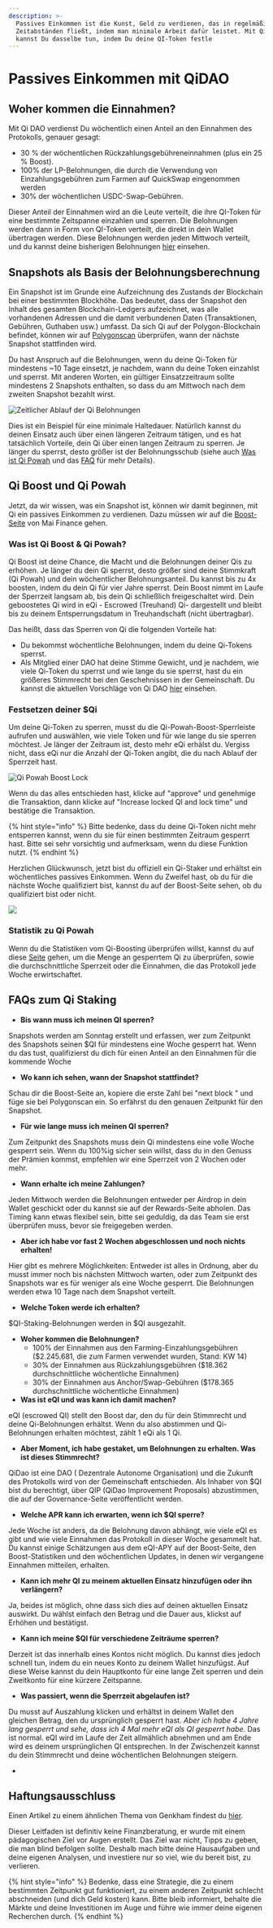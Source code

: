 ```yaml
---
description: >-
  Passives Einkommen ist die Kunst, Geld zu verdienen, das in regelmäßigen
  Zeitabständen fließt, indem man minimale Arbeit dafür leistet. Mit QiDAO
  kannst Du dasselbe tun, indem Du deine QI-Token festle
---
```


# Passives Einkommen mit QiDAO

## Woher kommen die Einnahmen?

Mit Qi DAO verdienst Du wöchentlich einen Anteil an den Einnahmen des Protokolls, genauer gesagt:

* 30 % der wöchentlichen Rückzahlungsgebühreneinnahmen (plus ein 25 % Boost).
* 100% der LP-Belohnungen, die durch die Verwendung von Einzahlungsgebühren zum Farmen auf QuickSwap eingenommen werden
* 30% der wöchentlichen USDC-Swap-Gebühren.

Dieser Anteil der Einnahmen wird an die Leute verteilt, die ihre QI-Token für eine bestimmte Zeitspanne einzahlen und sperren. Die Belohnungen werden dann in Form von QI-Token verteilt, die direkt in dein Wallet übertragen werden. Diese Belohnungen werden jeden Mittwoch verteilt, und du kannst deine bisherigen Belohnungen [hier](https://app.mai.finance/rewards) einsehen.

## Snapshots als Basis der Belohnungsberechnung

Ein Snapshot ist im Grunde eine Aufzeichnung des Zustands der Blockchain bei einer bestimmten Blockhöhe. Das bedeutet, dass der Snapshot den Inhalt des gesamten Blockchain-Ledgers aufzeichnet, was alle vorhandenen Adressen und die damit verbundenen Daten (Transaktionen, Gebühren, Guthaben usw.) umfasst. Da sich Qi auf der Polygon-Blockchain befindet, können wir auf [Polygonscan](https://polygonscan.com) überprüfen, wann der nächste Snapshot stattfinden wird.

Du hast Anspruch auf die Belohnungen, wenn du deine Qi-Token für mindestens \~10 Tage einsetzt, je nachdem, wann du deine Token einzahlst und sperrst. Mit anderen Worten, ein gültiger Einsatzzeitraum sollte mindestens 2 Snapshots enthalten, so dass du am Mittwoch nach dem zweiten Snapshot bezahlt wirst.

![Zeitlicher Ablauf der  Qi Belohnungen](../.gitbook/assets/unknown.png)

Dies ist ein Beispiel für eine minimale Haltedauer. Natürlich kannst du deinen Einsatz auch über einen längeren Zeitraum tätigen, und es hat tatsächlich Vorteile, dein Qi über einen langen Zeitraum zu sperren. Je länger du sperrst, desto größer ist der Belohnungsschub (siehe auch [Was ist Qi Powah](earning-passive-income-with-qidao.md#was-ist-qi-boost-and-qi-powah) und das [FAQ](earning-passive-income-with-qidao.md#faqs-zum-qi-staking) für mehr Details).

## Qi Boost und Qi Powah

Jetzt, da wir wissen, was ein Snapshot ist, können wir damit beginnen, mit Qi ein passives Einkommen zu verdienen. Dazu müssen wir auf die [Boost-Seite](https://app.mai.finance/boost) von Mai Finance gehen.

### Was ist Qi Boost & Qi Powah?

Qi Boost ist deine Chance, die Macht und die Belohnungen deiner Qis zu erhöhen. Je länger du dein Qi sperrst, desto größer sind deine Stimmkraft (Qi Powah) und dein wöchentlicher Belohnungsanteil. Du kannst bis zu 4x boosten, indem du dein Qi für vier Jahre sperrst. Dein Boost nimmt im Laufe der Sperrzeit langsam ab, bis dein Qi schließlich freigeschaltet wird. Dein geboostetes Qi wird in eQi - Escrowed (Treuhand) Qi- dargestellt und bleibt bis zu deinem Entsperrungsdatum in Treuhandschaft (nicht übertragbar).

Das heißt, dass das Sperren von Qi die folgenden Vorteile hat:

* Du bekommst wöchentliche Belohnungen, indem du deine Qi-Tokens sperrst.
* Als Mitglied einer DAO hat deine Stimme Gewicht, und je nachdem, wie viele Qi-Token du sperrst und wie lange du sie sperrst, hast du ein größeres Stimmrecht bei den Geschehnissen in der Gemeinschaft. Du kannst die aktuellen Vorschläge von Qi DAO [hier](https://snapshot.org/#/qidao.eth) einsehen.

### Festsetzen deiner $Qi

Um deine Qi-Token zu sperren, musst du die Qi-Powah-Boost-Sperrleiste aufrufen und auswählen, wie viele Token und für wie lange du sie sperren möchtest. Je länger der Zeitraum ist, desto mehr eQi erhälst du. Vergiss nicht, dass eQi nur die Anzahl der Qi-Token angibt, die du nach Ablauf der Sperrzeit hast.

![Qi Powah Boost Lock](../.gitbook/assets/Captura.JPG)

Wenn du das alles entschieden hast, klicke auf "approve" und genehmige die Transaktion, dann klicke auf "Increase locked QI and lock time" und bestätige die Transaktion.

{% hint style="info" %}
Bitte bedenke, dass du deine Qi-Token nicht mehr entsperren kannst, wenn du sie für einen bestimmten Zeitraum gesperrt hast. Bitte sei sehr vorsichtig und aufmerksam, wenn du diese Funktion nutzt.
{% endhint %}

Herzlichen Glückwunsch, jetzt bist du offiziell ein Qi-Staker und erhältst ein wöchentliches passives Einkommen. Wenn du Zweifel hast, ob du für die nächste Woche qualifiziert bist, kannst du auf der Boost-Seite sehen, ob du qualifiziert bist oder nicht.

![](<../.gitbook/assets/Captura (1).JPG>)

### Statistik zu Qi Powah

Wenn du die Statistiken vom Qi-Boosting überprüfen willst, kannst du auf diese [Seite](https://app.mai.finance/boost/stats) gehen, um die Menge an gesperrtem Qi zu überprüfen, sowie die durchschnittliche Sperrzeit oder die Einnahmen, die das Protokoll jede Woche erwirtschaftet.

## FAQs zum Qi Staking

* **Bis wann muss ich meinen QI sperren?**

Snapshots werden am Sonntag erstellt und erfassen, wer zum Zeitpunkt des Snapshots seinen $QI für mindestens eine Woche gesperrt hat. Wenn du das tust, qualifizierst du dich für einen Anteil an den Einnahmen für die kommende Woche

* **Wo kann ich sehen, wann der Snapshot stattfindet?**

Schau dir die Boost-Seite an, kopiere die erste Zahl bei "next block " und füge sie bei Polygonscan ein. So erfährst du den genauen Zeitpunkt für den Snapshot.

* **Für wie lange muss ich meinen QI sperren?**

Zum Zeitpunkt des Snapshots muss dein Qi mindestens eine volle Woche gesperrt sein. Wenn du 100%ig sicher sein willst, dass du in den Genuss der Prämien kommst, empfehlen wir eine Sperrzeit von 2 Wochen oder mehr.

* **Wann erhalte ich meine Zahlungen?**

Jeden Mittwoch werden die Belohnungen entweder per Airdrop in dein Wallet geschickt oder du kannst sie auf der Rewards-Seite abholen. Das Timing kann etwas flexibel sein, bitte sei geduldig, da das Team sie erst überprüfen muss, bevor sie freigegeben werden.

* **Aber ich habe vor fast 2 Wochen abgeschlossen und noch nichts erhalten!**

Hier gibt es mehrere Möglichkeiten: Entweder ist alles in Ordnung, aber du musst immer noch bis nächsten Mittwoch warten, oder zum Zeitpunkt des Snapshots war es für weniger als eine Woche gesperrt. Die Belohnungen werden etwa 10 Tage nach dem Snapshot verteilt.

* **Welche Token werde ich erhalten?**

$QI-Staking-Belohnungen werden in $QI ausgezahlt.

* **Woher kommen die Belohnungen?**
  * 100% der Einnahmen aus den Farming-Einzahlungsgebühren ($2.245.681, die zum Farmen verwendet wurden, Stand: KW 14)
  * 30% der Einnahmen aus Rückzahlungsgebühren ($18.362 durchschnittliche wöchentliche Einnahmen)
  * 30% der Einnahmen aus Anchor/Swap-Gebühren ($178.365 durchschnittliche wöchentliche Einnahmen)
* **Was ist eQI und was kann ich damit machen?**

eQI (escrowed QI) stellt den Boost dar, den du für dein Stimmrecht und deine Qi-Belohnungen erhältst. Wenn du also abstimmen und Qi-Belohnungen erhalten möchtest, zählt 1 eQi als 1 Qi.

* **Aber Moment, ich habe gestaket, um Belohnungen zu erhalten. Was ist dieses Stimmrecht?**

QiDao ist eine DAO ( Dezentrale Autonome Organisation) und die Zukunft des Protokolls wird von der Gemeinschaft entschieden. Als Inhaber von $QI bist du berechtigt, über QIP (QiDao Improvement Proposals) abzustimmen, die auf der Governance-Seite veröffentlicht werden.

* **Welche APR kann ich erwarten, wenn ich $QI sperre?**

Jede Woche ist anders, da die Belohnung davon abhängt, wie viele eQI es gibt und wie viele Einnahmen das Protokoll in dieser Woche gesammelt hat. Du kannst einige Schätzungen aus dem eQI-APY auf der Boost-Seite, den Boost-Statistiken und den wöchentlichen Updates, in denen wir vergangene Einnahmen mitteilen, erhalten.

* **Kann ich mehr QI zu meinem aktuellen Einsatz hinzufügen oder ihn verlängern?**

Ja, beides ist möglich, ohne dass sich dies auf deinen aktuellen Einsatz auswirkt. Du wählst einfach den Betrag und die Dauer aus, klickst auf Erhöhen und bestätigst.

* **Kann ich meine $QI für verschiedene Zeiträume sperren?**

Derzeit ist das innerhalb eines Kontos nicht möglich. Du kannst dies jedoch schnell tun, indem du ein neues Konto zu deinem Wallet hinzufügst. Auf diese Weise kannst du dein Hauptkonto für eine lange Zeit sperren und dein Zweitkonto für eine kürzere Zeitspanne.

* **Was passiert, wenn die Sperrzeit abgelaufen ist?**

Du musst auf Auszahlung klicken und erhältst in deinem Wallet den gleichen Betrag, den du ursprünglich gesperrt hast. _Aber ich habe 4 Jahre lang gesperrt und sehe, dass ich 4 Mal mehr eQI als QI gesperrt habe._ Das ist normal. eQI wird im Laufe der Zeit allmählich abnehmen und am Ende wird es deinem ursprünglichen QI entsprechen. In der Zwischenzeit kannst du dein Stimmrecht und deine wöchentlichen Belohnungen steigern.

*

## Haftungsausschluss

Einen Artikel zu einem ähnlichen Thema von Genkham findest du [hier](https://medium.com/@GenKham/verdienen-passives-einkommen-mit-qi-dao-b92a6a3721bd).

Dieser Leitfaden ist definitiv keine Finanzberatung, er wurde mit einem pädagogischen Ziel vor Augen erstellt. Das Ziel war nicht, Tipps zu geben, die man blind befolgen sollte. Deshalb mach bitte deine Hausaufgaben und deine eigenen Analysen, und investiere nur so viel, wie du bereit bist, zu verlieren.

{% hint style="info" %}
Bedenke, dass eine Strategie, die zu einem bestimmten Zeitpunkt gut funktioniert, zu einem anderen Zeitpunkt schlecht abschneiden (und dich Geld kosten) kann. Bitte bleib informiert, behalte die Märkte und deine Investitionen im Auge und führe wie immer deine eigenen Recherchen durch.
{% endhint %}
